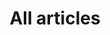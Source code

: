 ---
title: "All articles"
layout: "archives"
slug: "archives"
hidden: true
menu:
    main:
        weight: 2
        params: 
            icon: archives
---